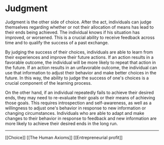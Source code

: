 # Judgment

Judgment is the other side of choice. After the act, individuals can judge themselves regarding whether or not their allocation of means has lead to their ends being achieved. The individual knows if his situation has improved, or worsened. This is a crucial ability to receive feedback across time and to qualify the success of a past exchange.

By judging the success of their choices, individuals are able to learn from their experiences and improve their future actions. If an action results in a favorable outcome, the individual will be more likely to repeat that action in the future. If an action results in an unfavorable outcome, the individual can use that information to adjust their behavior and make better choices in the future. In this way, the ability to judge the success of one's choices is a crucial component of the learning process.

On the other hand, if an individual repeatedly fails to achieve their desired ends, they may need to re-evaluate their goals or their means of achieving those goals. This requires introspection and self-awareness, as well as a willingness to adjust one's behavior in response to new information or changing circumstances. Individuals who are able to adapt and make changes to their behavior in response to feedback and new information are more likely to achieve their desired ends in the long run.

---

[[Choice]]
[[The Human Axioms]]
[[Entrepreneurial profit]]
